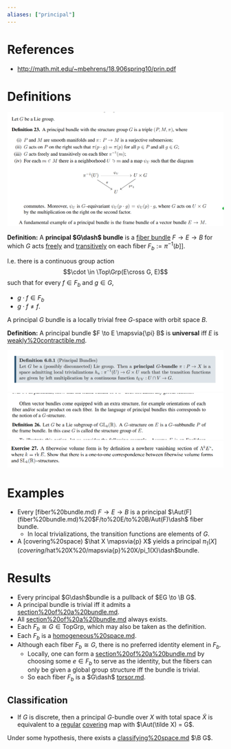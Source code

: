 ```yaml
---
aliases: ["principal"]
---
```


# References

- <http://math.mit.edu/~mbehrens/18.906spring10/prin.pdf>

# Definitions

![](_attachments/Pasted%20image%2020210613123515.png)

**Definition:** 
A **principal $G\dash$ bundle** is a [fiber bundle](fiber%20bundle.md) $F \to E \to B$ for which $G$ acts [freely](freely.md) and [transitively](transitively) on each fiber $F_b:= \pi^{-1}(b]]$. 

I.e. there is a continuous group action
$$\cdot \in \Top\Grp(E\cross G, E)$$ 
such that for every $f \in F_b$ and $g\in G$,
 
- $g\cdot f \in F_b$ 
- $g\cdot f \neq f$.

A principal $G$ bundle is a locally trivial free $G$-space with orbit space $B$. 

**Definition:** A principal bundle $F \to E \mapsvia{\pi} B$ is **universal** iff $E$ is [weakly%20contractible.md](weakly%20contractible.md).

![](_attachments/Pasted%20image%2020210510012449.png)
![](_attachments/Pasted%20image%2020210613123624.png)
![](_attachments/Pasted%20image%2020210613123710.png)

# Examples
- Every [fiber%20bundle.md) $F\to E\to B$ is a principal $\Aut(F](fiber%20bundle.md)%20$F/to%20E/to%20B$%20is%20a%20principal%20$/Aut(F)\dash$ fiber bundle. 
	- In local trivializations, the transition functions are elements of $G$.
- A [covering%20space) $\hat X \mapsvia{p} X$ yields a principal $\pi_1(X](covering%20space)%20$/hat%20X%20/mapsvia{p}%20X$%20yields%20a%20principal%20$/pi_1(X)\dash$bundle.

# Results
- Every principal $G\dash$bundle is a pullback of $EG \to \B G$.
- A principal bundle is trivial iff it admits a [section%20of%20a%20bundle.md](section%20of%20a%20bundle.md). 
- All [section%20of%20a%20bundle.md](section%20of%20a%20bundle.md) always exists.
- Each $F_b \cong G \in \text{TopGrp}$, which may also be taken as the definition.
- Each $F_b$ is a [homogeneous%20space.md](homogeneous%20space.md).
- Although each fiber $F_b \cong G$, there is no preferred identity element in $F_b$. 
	- Locally, one can form a [section%20of%20a%20bundle.md](section%20of%20a%20bundle.md) by choosing some $e\in F_b$ to serve as the identity, but the fibers can only be given a global group structure iff the bundle is trivial. 
	- So each fiber $F_b$ is a $G\dash$ [torsor.md](torsor.md).

## Classification

- If $G$ is discrete, then a principal $G$-bundle over $X$ with total space $\tilde X$ is equivalent to a [regular](regular) [covering](covering.md) map with $\Aut(\tilde X) = G$. 

Under some hypothesis, there exists a [classifying%20space.md](classifying%20space.md) $\B G$.